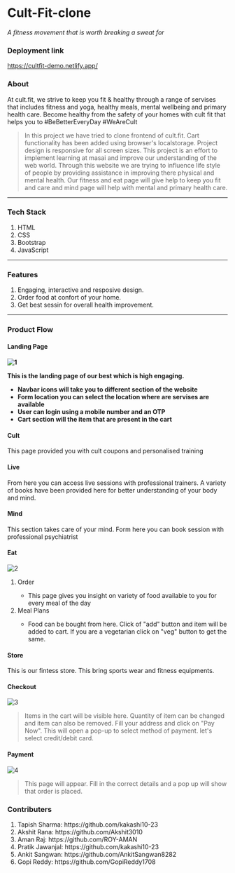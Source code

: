 <h1>Cult-Fit-clone</h1>

_A fitness movement that is worth breaking a sweat for_
<!-- <hr> -->

<h3> Deployment link </h3>

<a href="https://cultfit-demo.netlify.app/" target="_blank">https://cultfit-demo.netlify.app/

<h3> About </h3>

At cult.fit, we strive to keep you fit & healthy through a range of servises that includes fitness and yoga, healthy meals, mental wellbeing and primary health care. Become healthy from the safety of your homes with cult fit that helps you to #BeBetterEveryDay #WeAreCult 

> In this project we have tried to clone frontend of cult.fit. Cart functionality has been added using browser's localstorage. Project design is responsive for all screen sizes. This project is an effort to implement learning at masai and improve our understanding of the web world.  Through this website we are trying to influence life style of people by providing assistance in improving there physical and mental health. Our fitness and eat page will give help to keep you fit and care and mind page will help with mental and primary health care.

<hr>
<h3> Tech Stack </h3>
 
 
<ol>
 <li>HTML</li> 
 <li>CSS</li> 
 <li>Bootstrap</li> 
 <li>JavaScript</li> 
</ol>

 <hr>
 
 <h3>Features</h3>
 
 1. Engaging, interactive and resposive design.
 2. Order food at confort of your home.
 3. Get best sessin for overall health improvement.

 <hr>
 
 <h3> Product Flow </h3>
 
 <h4> Landing Page <h4>

 ![1](https://user-images.githubusercontent.com/78145877/162580493-c365610d-9125-4368-9fec-fbb4034aad3a.png)

  <p>This is the landing page of our best which is high engaging.</P>
  
  <ul>
   <li>Navbar icons will take you to different section of the website</li>
   <li>Form location you can select the location where are servises are available</li>
   <li>User can login using a mobile number and an OTP</li>
   <li>Cart section will the item that are present in the cart</li>
  </ul>
  
  <h4> Cult </h4>
  
  This page provided you with cult coupons and personalised training
  
  <h4> Live  </h4>
  
  From here you can access live sessions with professional trainers. A variety of books have been provided here for better understanding of your body and mind.
  
  <h4> Mind </h4>
  
  This section takes care of your mind. Form here you can book session with professional psychiatrist
  
  <h4> Eat </h4>
  
  ![2](https://user-images.githubusercontent.com/78145877/162580996-f9f5ec8f-1a36-419c-8668-31dbcb94d9e8.png)
  
  <ol>
   <li>Order</li>
    <ul>
     <li>This page gives you insight on variety of food available to you for every meal of the day</li>
    </ul>
   <li>Meal Plans</li>
    <ul>
     <li>Food can be bought from here. Click of "add" button and item will be added to cart. If you are a vegetarian click on "veg" button to get the same.</li>
    </ul>
  </ol>
  
  <h4> Store </h4>
  
  This is our fintess store. This bring sports wear and fitness equipments.
  
  <h4> Checkout </h4>
  
  ![3](https://user-images.githubusercontent.com/78145877/162580897-70b79d6d-9287-4068-9041-7ebb9ebe10bf.png)
  
  > Items in the cart will be visible here. Quantity of item can be changed and item can also be removed. Fill your address and click on "Pay Now". This will open a pop-up to select method of payment. let's select credit/debit card. 
  
  
  <h4> Payment </h4>
  
  ![4](https://user-images.githubusercontent.com/78145877/162580901-7980c6e8-71b8-4e67-87a1-98ec9f88b43b.png)

  > This page will appear. Fill in the correct details and a pop up will show that order is placed. 
  
  
 <h3>Contributers </h3>
 <ol>
  
<!--   <a href="www.linkedin.com/in/tapish23"> LinkedIn </a> </li> -->
<!--   https://github.com/kakashi10-23 -->
<!--   <li>Tapish Sharma: <a href="https://github.com/kakashi10-23"> Github </a>  <a href="www.linkedin.com/in/tapish23"> LinkedIn </a> </li> -->
  
  <li>Tapish Sharma: https://github.com/kakashi10-23 </li>
  
  <li>Akshit Rana:  https://github.com/Akshit3010 </li>
   
  <li>Aman Raj: https://github.com/ROY-AMAN </li>
   
  <li>Pratik Jawanjal: https://github.com/kakashi10-23 </li>
   
  <li>Ankit Sangwan: https://github.com/AnkitSangwan8282 </li>
   
  <li>Gopi Reddy:  https://github.com/GopiReddy1708 </li>

 </ol>

